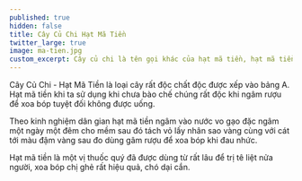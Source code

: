 ```yaml
---
published: true
hidden: false
title: Cây Củ Chi Hạt Mã Tiền
twitter_large: true
image: ma-tien.jpg
custom_excerpt: Cây củ chi là tên gọi khác của hạt mã tiền, hạt mã tiền được sử dụng rộng rãi tại các nhà thuốc chủ yếu dùng dưới dạng rượu xoa bóp.
---
```


Cây Củ Chi - Hạt Mã Tiền  là loại cây rất độc chất độc được xếp vào bảng A. Hạt mã tiền khi ta sử dụng khi chưa bào chế chúng rất độc khi ngâm rượu để xoa bóp tuyệt đối không được uống.

Theo kinh nghiệm dân gian hạt mã tiền ngâm vào nước vo gạo đặc ngâm một ngày một đêm cho mềm sau đó tách vỏ lấy nhân sao vàng cùng với cát tới màu đậm vàng sau đo dùng gâm rượu để xoa bóp khi đau nhức.

Hạt mã tiền là một vị thuốc quý đã được dùng từ rất lâu để trị tê liệt nửa người, xoa bóp chị ghẻ rất hiệu quả, chó dại cắn.
